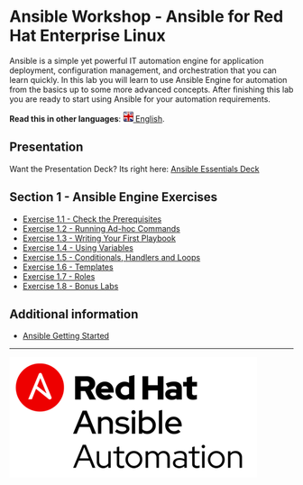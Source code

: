 # Ansible Workshop - Ansible for Red Hat Enterprise Linux

Ansible is a simple yet powerful IT automation engine for application deployment, configuration management, and orchestration that you can learn quickly. In this lab you will learn to use Ansible Engine for automation from the basics up to some more advanced concepts. After finishing this lab you are ready to start using Ansible for your automation requirements.

**Read this in other languages**: [![uk](../../images/uk.png) English](README.md).

## Presentation
Want the Presentation Deck?  Its right here:
[Ansible Essentials Deck](../../decks/ansible-essentials.html)

## Section 1 - Ansible Engine Exercises

 - [Exercise 1.1 - Check the Prerequisites](1.1-setup)
 - [Exercise 1.2 - Running Ad-hoc Commands](1.2-adhoc)
 - [Exercise 1.3 - Writing Your First Playbook](1.3-playbook)
 - [Exercise 1.4 - Using Variables](1.4-variables)
 - [Exercise 1.5 - Conditionals, Handlers and Loops](1.5-handlers)
 - [Exercise 1.6 - Templates](1.6-templates)
 - [Exercise 1.7 - Roles](1.7-role)
 - [Exercise 1.8 - Bonus Labs](1.8-bonus)

## Additional information
 - [Ansible Getting Started](http://docs.ansible.com/ansible/latest/intro_getting_started.html)

---
![Red Hat Ansible Automation](../../images/rh-ansible-automation.png)

